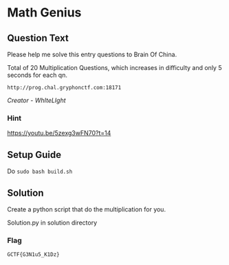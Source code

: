 # Math Genius

## Question Text
Please help me solve this entry questions to Brain Of China.

Total of 20 Multiplication Questions, which increases in difficulty and only 5 seconds for each qn.

`http://prog.chal.gryphonctf.com:18171`

*Creator - WhIteLIght*

### Hint
https://youtu.be/5zexg3wFN70?t=14

## Setup Guide
Do `sudo bash build.sh`

## Solution
Create a python script that do the multiplication for you.

Solution.py in solution directory

### Flag
`GCTF{G3N1u5_K1Dz}`


